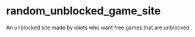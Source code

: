 # random_unblocked_game_site
An unblocked site made by idiots who want free games that are unblocked
